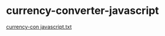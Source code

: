 # currency-converter-javascript
[currency-con javascript.txt](https://github.com/PemmasaniJahnavi/currency-converter-javascript/files/13949711/currency-con.javascript.txt)
